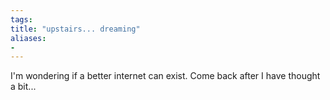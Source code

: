 ```yaml
---
tags: 
title: "upstairs... dreaming"
aliases:
- 
---
```


I'm wondering if a better internet can exist. Come back after I have thought a bit...